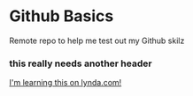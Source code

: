 # Github Basics
Remote repo to help me test out my Github skilz

### this really needs another header

[I'm learning this on lynda.com!](http://www.lynda.com)
